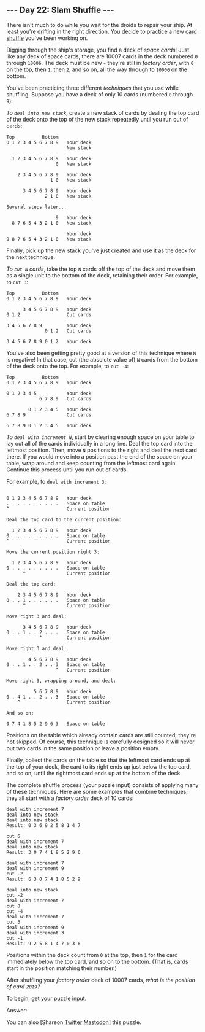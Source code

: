 \--- Day 22: Slam Shuffle ---
----------

There isn't much to do while you wait for the droids to repair your ship. At least you're drifting in the right direction. You decide to practice a new [card shuffle](https://en.wikipedia.org/wiki/Shuffling) you've been working on.

Digging through the ship's storage, you find a deck of *space cards*! Just like any deck of space cards, there are 10007 cards in the deck numbered `0` through `10006`. The deck must be new - they're still in *factory order*, with `0` on the top, then `1`, then `2`, and so on, all the way through to `10006` on the bottom.

You've been practicing three different *techniques* that you use while shuffling. Suppose you have a deck of only 10 cards (numbered `0` through `9`):

*To `deal into new stack`*, create a new stack of cards by dealing the top card of the deck onto the top of the new stack repeatedly until you run out of cards:

```
Top          Bottom
0 1 2 3 4 5 6 7 8 9   Your deck
                      New stack

  1 2 3 4 5 6 7 8 9   Your deck
                  0   New stack

    2 3 4 5 6 7 8 9   Your deck
                1 0   New stack

      3 4 5 6 7 8 9   Your deck
              2 1 0   New stack

Several steps later...

                  9   Your deck
  8 7 6 5 4 3 2 1 0   New stack

                      Your deck
9 8 7 6 5 4 3 2 1 0   New stack

```

Finally, pick up the new stack you've just created and use it as the deck for the next technique.

*To `cut N` cards*, take the top `N` cards off the top of the deck and move them as a single unit to the bottom of the deck, retaining their order. For example, to `cut 3`:

```
Top          Bottom
0 1 2 3 4 5 6 7 8 9   Your deck

      3 4 5 6 7 8 9   Your deck
0 1 2                 Cut cards

3 4 5 6 7 8 9         Your deck
              0 1 2   Cut cards

3 4 5 6 7 8 9 0 1 2   Your deck

```

You've also been getting pretty good at a version of this technique where `N` is negative! In that case, cut (the absolute value of) `N` cards from the bottom of the deck onto the top. For example, to `cut -4`:

```
Top          Bottom
0 1 2 3 4 5 6 7 8 9   Your deck

0 1 2 3 4 5           Your deck
            6 7 8 9   Cut cards

        0 1 2 3 4 5   Your deck
6 7 8 9               Cut cards

6 7 8 9 0 1 2 3 4 5   Your deck

```

*To `deal with increment N`*, start by clearing enough space on your table to lay out all of the cards individually in a long line. Deal the top card into the leftmost position. Then, move `N` positions to the right and deal the next card there. If you would move into a position past the end of the space on your table, wrap around and keep counting from the leftmost card again. Continue this process until you run out of cards.

For example, to `deal with increment 3`:

```

0 1 2 3 4 5 6 7 8 9   Your deck
. . . . . . . . . .   Space on table
^                     Current position

Deal the top card to the current position:

  1 2 3 4 5 6 7 8 9   Your deck
0 . . . . . . . . .   Space on table
^                     Current position

Move the current position right 3:

  1 2 3 4 5 6 7 8 9   Your deck
0 . . . . . . . . .   Space on table
      ^               Current position

Deal the top card:

    2 3 4 5 6 7 8 9   Your deck
0 . . 1 . . . . . .   Space on table
      ^               Current position

Move right 3 and deal:

      3 4 5 6 7 8 9   Your deck
0 . . 1 . . 2 . . .   Space on table
            ^         Current position

Move right 3 and deal:

        4 5 6 7 8 9   Your deck
0 . . 1 . . 2 . . 3   Space on table
                  ^   Current position

Move right 3, wrapping around, and deal:

          5 6 7 8 9   Your deck
0 . 4 1 . . 2 . . 3   Space on table
    ^                 Current position

And so on:

0 7 4 1 8 5 2 9 6 3   Space on table

```

Positions on the table which already contain cards are still counted; they're not skipped. Of course, this technique is carefully designed so it will never put two cards in the same position or leave a position empty.

Finally, collect the cards on the table so that the leftmost card ends up at the top of your deck, the card to its right ends up just below the top card, and so on, until the rightmost card ends up at the bottom of the deck.

The complete shuffle process (your puzzle input) consists of applying many of these techniques. Here are some examples that combine techniques; they all start with a *factory order* deck of 10 cards:

```
deal with increment 7
deal into new stack
deal into new stack
Result: 0 3 6 9 2 5 8 1 4 7

```

```
cut 6
deal with increment 7
deal into new stack
Result: 3 0 7 4 1 8 5 2 9 6

```

```
deal with increment 7
deal with increment 9
cut -2
Result: 6 3 0 7 4 1 8 5 2 9

```

```
deal into new stack
cut -2
deal with increment 7
cut 8
cut -4
deal with increment 7
cut 3
deal with increment 9
deal with increment 3
cut -1
Result: 9 2 5 8 1 4 7 0 3 6

```

Positions within the deck count from `0` at the top, then `1` for the card immediately below the top card, and so on to the bottom. (That is, cards start in the position matching their number.)

After shuffling your *factory order* deck of 10007 cards, *what is the position of card `2019`?*

To begin, [get your puzzle input](22/input).

Answer:

You can also [Shareon [Twitter](https://twitter.com/intent/tweet?text=%22Slam+Shuffle%22+%2D+Day+22+%2D+Advent+of+Code+2019&url=https%3A%2F%2Fadventofcode%2Ecom%2F2019%2Fday%2F22&related=ericwastl&hashtags=AdventOfCode) [Mastodon](javascript:void(0);)] this puzzle.